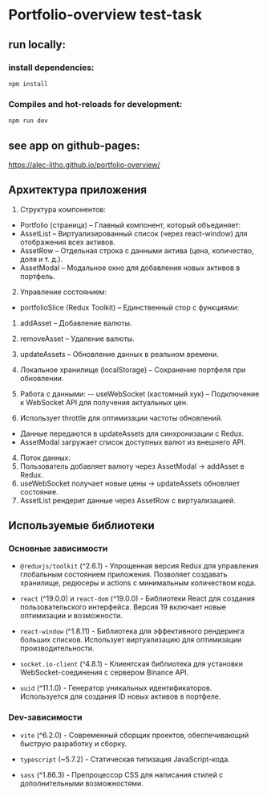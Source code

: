 # Portfolio-overview test-task

## run locally:

### install dependencies:
```
npm install
```

### Compiles and hot-reloads for development:
```
npm run dev
```

## see app on github-pages:

https://alec-litho.github.io/portfolio-overview/

## Архитектура приложения

1. Структура компонентов:
 - Portfolio (страница) – Главный компонент, который объединяет:
 - AssetList – Виртуализированный список (через react-window) для отображения всех активов.
 - AssetRow – Отдельная строка с данными актива (цена, количество, доля и т. д.).
 - AssetModal – Модальное окно для добавления новых активов в портфель.

2. Управление состоянием:
 - portfolioSlice (Redux Toolkit) – Единственный стор с функциями:
 1. addAsset – Добавление валюты.
 2. removeAsset – Удаление валюты.
 3. updateAssets – Обновление данных в реальном времени.
 4. Локальное хранилище (localStorage) – Сохранение портфеля при обновлении.

3. Работа с данными:
-- useWebSocket (кастомный хук) – Подключение к WebSocket API для получения актуальных цен.
 1. Использует throttle для оптимизации частоты обновлений.
 - Данные передаются в updateAssets для синхронизации с Redux.
 - AssetModal загружает список доступных валют из внешнего API.

4. Поток данных:
 1. Пользователь добавляет валюту через AssetModal → addAsset в Redux.
 2. useWebSocket получает новые цены → updateAssets обновляет состояние.
 3. AssetList рендерит данные через AssetRow с виртуализацией.

## Используемые библиотеки

### Основные зависимости

 - `@reduxjs/toolkit` (^2.6.1) - Упрощенная версия Redux для управления глобальным состоянием приложения. Позволяет создавать хранилище, редюсеры и actions с минимальным количеством кода.

 - `react` (^19.0.0) и `react-dom` (^19.0.0) - Библиотеки React для создания пользовательского интерфейса. Версия 19 включает новые оптимизации и возможности.

 - `react-window` (^1.8.11) - Библиотека для эффективного рендеринга больших списков. Использует виртуализацию для оптимизации производительности.

 - `socket.io-client` (^4.8.1) - Клиентская библиотека для установки WebSocket-соединения с сервером Binance API.

 - `uuid` (^11.1.0) - Генератор уникальных идентификаторов. Используется для создания ID новых активов в портфеле.

### Dev-зависимости

- `vite` (^6.2.0) - Современный сборщик проектов, обеспечивающий быструю разработку и сборку.

- `typescript` (~5.7.2) - Статическая типизация JavaScript-кода.

- `sass` (^1.86.3) - Препроцессор CSS для написания стилей с дополнительными возможностями.
